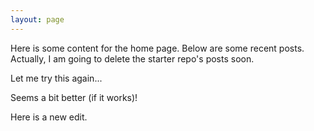 ```yaml
---
layout: page
---
```


Here is some content for the home page. Below are some recent posts. Actually, I am going to delete the starter repo's posts soon. 

Let me try this again... 

Seems a bit better (if it works)! 

Here is a new edit. 
